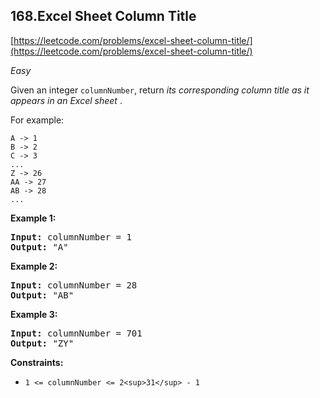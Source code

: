 ## 168.Excel Sheet Column Title

[https://leetcode.com/problems/excel-sheet-column-title/](https://leetcode.com/problems/excel-sheet-column-title/)

*Easy*

Given an integer `columnNumber`, return *its corresponding column title as it appears in an Excel sheet* .

For example:

```
A -> 1
B -> 2
C -> 3
...
Z -> 26
AA -> 27
AB -> 28 
...
```

**Example 1:**

<pre><strong>Input:</strong> columnNumber = 1
<strong>Output:</strong> "A"
</pre>

**Example 2:**

<pre><strong>Input:</strong> columnNumber = 28
<strong>Output:</strong> "AB"
</pre>

**Example 3:**

<pre><strong>Input:</strong> columnNumber = 701
<strong>Output:</strong> "ZY"
</pre>

**Constraints:**

* `1 <= columnNumber <= 2<sup>31</sup> - 1`
